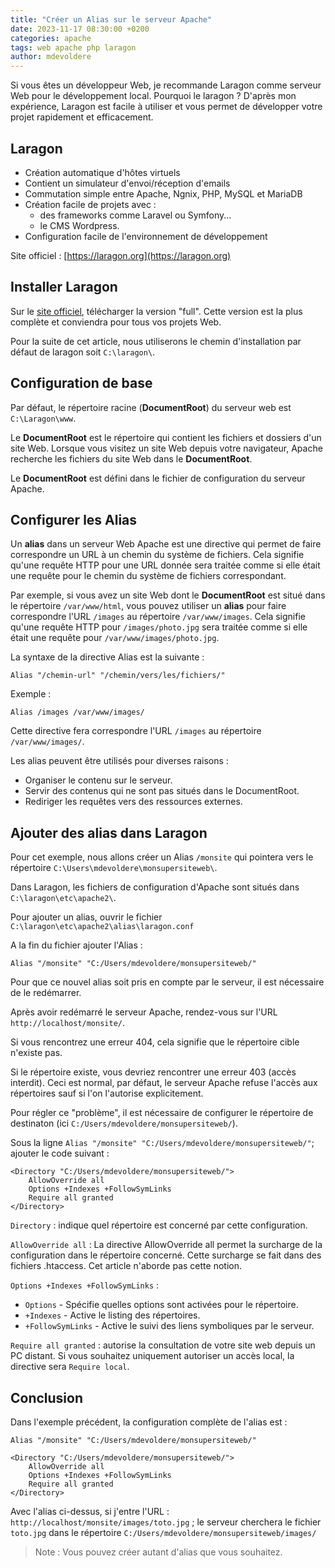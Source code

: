 ```yaml
---
title: "Créer un Alias sur le serveur Apache"
date: 2023-11-17 08:30:00 +0200 
categories: apache
tags: web apache php laragon
author: mdevoldere
--- 
```


Si vous êtes un développeur Web, je recommande Laragon comme serveur Web pour le développement local. Pourquoi le laragon ? D'après mon expérience, Laragon est facile à utiliser et vous permet de développer votre projet rapidement et efficacement.

## Laragon 

- Création automatique d'hôtes virtuels
- Contient un simulateur d'envoi/réception d'emails
- Commutation simple entre Apache, Ngnix, PHP, MySQL et MariaDB
- Création facile de projets avec : 
    - des frameworks comme Laravel ou Symfony...
    - le CMS Wordpress.
- Configuration facile de l'environnement de développement

Site officiel : [https://laragon.org](https://laragon.org)

## Installer Laragon

Sur le [site officiel](https://laragon.org/download/), télécharger la version "full". Cette version est la plus complète et conviendra pour tous vos projets Web. 

Pour la suite de cet article, nous utiliserons le chemin d'installation par défaut de laragon soit `C:\laragon\`.

## Configuration de base

Par défaut, le répertoire racine (**DocumentRoot**) du serveur web est `C:\Laragon\www`. 

Le **DocumentRoot** est le répertoire qui contient les fichiers et dossiers d'un site Web. Lorsque vous visitez un site Web depuis votre navigateur, Apache recherche les fichiers du site Web dans le **DocumentRoot**.

Le **DocumentRoot** est défini dans le fichier de configuration du serveur Apache. 

## Configurer les Alias

Un **alias** dans un serveur Web Apache est une directive qui permet de faire correspondre un URL à un chemin du système de fichiers. Cela signifie qu'une requête HTTP pour une URL donnée sera traitée comme si elle était une requête pour le chemin du système de fichiers correspondant.

Par exemple, si vous avez un site Web dont le **DocumentRoot** est situé dans le répertoire `/var/www/html`, vous pouvez utiliser un **alias** pour faire correspondre l'URL `/images` au répertoire `/var/www/images`. Cela signifie qu'une requête HTTP pour `/images/photo.jpg` sera traitée comme si elle était une requête pour `/var/www/images/photo.jpg`.

La syntaxe de la directive Alias est la suivante :

`Alias "/chemin-url" "/chemin/vers/les/fichiers/"`

Exemple :

`Alias /images /var/www/images/`

Cette directive fera correspondre l'URL `/images` au répertoire `/var/www/images/`.

Les alias peuvent être utilisés pour diverses raisons :

- Organiser le contenu sur le serveur.
- Servir des contenus qui ne sont pas situés dans le DocumentRoot.
- Rediriger les requêtes vers des ressources externes.

## Ajouter des alias dans Laragon 

Pour cet exemple, nous allons créer un Alias `/monsite` qui pointera vers le répertoire `C:\Users\mdevoldere\monsupersiteweb\`.

Dans Laragon, les fichiers de configuration d'Apache sont situés dans `C:\laragon\etc\apache2\`.

Pour ajouter un alias, ouvrir le fichier `C:\laragon\etc\apache2\alias\laragon.conf`

A la fin du fichier ajouter l'Alias : 

`Alias "/monsite" "C:/Users/mdevoldere/monsupersiteweb/"`

Pour que ce nouvel alias soit pris en compte par le serveur, il est nécessaire de le redémarrer.

Après avoir redémarré le serveur Apache, rendez-vous sur l'URL `http://localhost/monsite/`.

Si vous rencontrez une erreur 404, cela signifie que le répertoire cible n'existe pas.

Si le répertoire existe, vous devriez rencontrer une erreur 403 (accès interdit). Ceci est normal, par défaut, le serveur Apache refuse l'accès aux répertoires sauf si l'on l'autorise explicitement. 

Pour régler ce "problème", il est nécessaire de configurer le répertoire de destinaton (ici `C:/Users/mdevoldere/monsupersiteweb/`).

Sous la ligne `Alias "/monsite" "C:/Users/mdevoldere/monsupersiteweb/"`; ajouter le code suivant : 

```shell
<Directory "C:/Users/mdevoldere/monsupersiteweb/">
	AllowOverride all 
	Options +Indexes +FollowSymLinks
	Require all granted 
</Directory>
```

`Directory` : indique quel répertoire est concerné par cette configuration.

`AllowOverride all` : La directive AllowOverride all permet la surcharge de la configuration dans le répertoire concerné. Cette surcharge se fait dans des fichiers .htaccess. Cet article n'aborde pas cette notion.

`Options +Indexes +FollowSymLinks` : 
- `Options` - Spécifie quelles options sont activées pour le répertoire.
- `+Indexes` - Active le listing des répertoires.
- `+FollowSymLinks` - Active le suivi des liens symboliques par le serveur.

`Require all granted` : autorise la consultation de votre site web depuis un PC distant. Si vous souhaitez uniquement autoriser un accès local, la directive sera `Require local`.

## Conclusion 

Dans l'exemple précédent, la configuration complète de l'alias est : 

```shell
Alias "/monsite" "C:/Users/mdevoldere/monsupersiteweb/"

<Directory "C:/Users/mdevoldere/monsupersiteweb/">
	AllowOverride all 
	Options +Indexes +FollowSymLinks
	Require all granted 
</Directory>
```

Avec l'alias ci-dessus, si j'entre l'URL : `http://localhost/monsite/images/toto.jpg` ; le serveur cherchera le fichier `toto.jpg` dans le répertoire `C:/Users/mdevoldere/monsupersiteweb/images/`  

> Note : Vous pouvez créer autant d'alias que vous souhaitez.
